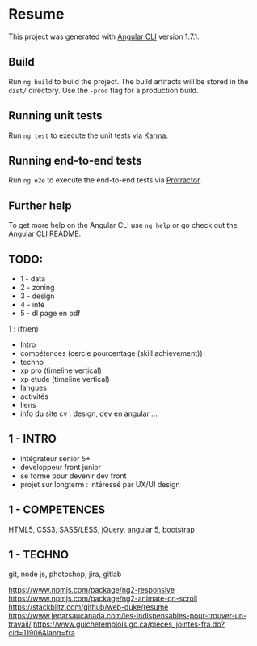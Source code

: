 # Resume

This project was generated with [Angular CLI](https://github.com/angular/angular-cli) version 1.7.1.


## Build

Run `ng build` to build the project. The build artifacts will be stored in the `dist/` directory. Use the `-prod` flag for a production build.

## Running unit tests

Run `ng test` to execute the unit tests via [Karma](https://karma-runner.github.io).

## Running end-to-end tests

Run `ng e2e` to execute the end-to-end tests via [Protractor](http://www.protractortest.org/).

## Further help

To get more help on the Angular CLI use `ng help` or go check out the [Angular CLI README](https://github.com/angular/angular-cli/blob/master/README.md).


## TODO:
- 1 - data
- 2 - zoning
- 3 - design
- 4 - inté
- 5 - dl page en pdf


1 : (fr/en)
- Intro
- compétences (cercle pourcentage (skill achievement))
- techno
- xp pro (timeline vertical)
- xp etude (timeline vertical)
- langues
- activités
- liens
- info du site cv : design, dev en angular ...

## 1 - INTRO
- intégrateur senior 5+
- developpeur front junior 
- se forme pour devenir dev front
- projet sur longterm : intéressé par UX/UI design

## 1 - COMPETENCES
HTML5, CSS3, SASS/LESS, jQuery, angular 5, bootstrap

## 1 - TECHNO
git, node js, photoshop,
jira, gitlab


https://www.npmjs.com/package/ng2-responsive
https://www.npmjs.com/package/ng2-animate-on-scroll
https://stackblitz.com/github/web-duke/resume
https://www.jeparsaucanada.com/les-indispensables-pour-trouver-un-travail/
https://www.guichetemplois.gc.ca/pieces_jointes-fra.do?cid=11906&lang=fra